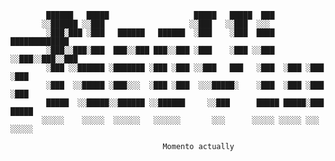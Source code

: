 






 
            ██████   █████                   █████   █████  ███                 
           ░░██████ ░░███                   ░░███   ░░███  ░░░                  
            ░███░███ ░███   ██████   ██████  ░███    ░███  ████  █████████████  
            ░███░░███░███  ███░░███ ███░░███ ░███    ░███ ░░███ ░░███░░███░░███ 
            ░███ ░░██████ ░███████ ░███ ░███ ░░███   ███   ░███  ░███ ░███ ░███ 
            ░███  ░░█████ ░███░░░  ░███ ░███  ░░░█████░    ░███  ░███ ░███ ░███ 
            █████  ░░█████░░██████ ░░██████     ░░███      █████ █████░███ █████
           ░░░░░    ░░░░░  ░░░░░░   ░░░░░░       ░░░      ░░░░░ ░░░░░ ░░░ ░░░░░ 
                                                                             
                                      Momento actually



